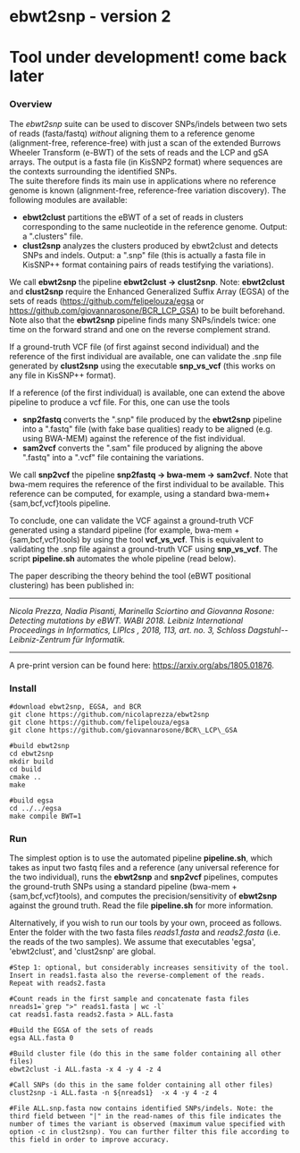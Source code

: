 # ebwt2snp - version 2

# Tool under development! come back later

### Overview

The *ebwt2snp* suite can be used to discover SNPs/indels between two sets of reads (fasta/fastq) *without* aligning them to  a reference genome (alignment-free, reference-free) with just a scan of the extended Burrows Wheeler Transform (e-BWT) of the sets of reads and the LCP and gSA arrays. The output is a fasta file (in KisSNP2 format) where sequences are the contexts surrounding the identified SNPs.  
The suite therefore finds its main use in applications where no reference genome is known (alignment-free, reference-free variation discovery). The following modules are available:

- **ebwt2clust** partitions the eBWT of a set of reads in clusters corresponding to the same nucleotide in the reference genome. Output: a ".clusters" file.
- **clust2snp** analyzes the clusters produced by ebwt2clust and detects SNPs and indels. Output: a ".snp" file (this is actually a fasta file in KisSNP++ format containing pairs of reads testifying the variations).

We call **ebwt2snp** the pipeline **ebwt2clust -> clust2snp**. Note: **ebwt2clust** and **clust2snp** require the Enhanced Generalized Suffix Array (EGSA) of the sets of reads (https://github.com/felipelouza/egsa or https://github.com/giovannarosone/BCR_LCP_GSA) to be built beforehand. Note also that the **ebwt2snp** pipeline finds many SNPs/indels twice: one time on the forward strand and one on the reverse complement strand.

If a ground-truth VCF file (of first against second individual) and the reference of the first individual are available, one can validate the .snp file generated by **clust2snp** using the executable **snp_vs_vcf** (this works on any file in KisSNP++ format).

If a reference (of the first individual) is available, one can extend the above pipeline to produce a vcf file. For this, one can use the tools

- **snp2fastq** converts the ".snp" file produced by the **ebwt2snp** pipeline into a ".fastq" file (with fake base qualities) ready to be aligned (e.g. using BWA-MEM) against the reference of the fist individual.
- **sam2vcf** converts the ".sam" file produced by aligning the above ".fastq" into a ".vcf" file containing the variations. 

We call **snp2vcf** the pipeline **snp2fastq -> bwa-mem -> sam2vcf**. Note that bwa-mem requires the reference of the first individual to be available. This reference can be computed, for example, using a standard bwa-mem+{sam,bcf,vcf}tools pipeline. 

To conclude, one can validate the VCF against a ground-truth VCF generated using a standard pipeline (for example, bwa-mem + {sam,bcf,vcf}tools) by using the tool **vcf_vs_vcf**. This is equivalent to validating the .snp file against a ground-truth VCF using **snp_vs_vcf**. The script **pipeline.sh** automates the whole pipeline (read below). 

The paper describing the theory behind the tool (eBWT positional clustering) has been published in:

---

*Nicola Prezza, Nadia Pisanti, Marinella Sciortino and Giovanna Rosone: Detecting mutations by eBWT. WABI 2018. Leibniz International Proceedings in Informatics, LIPIcs , 2018, 113, art. no. 3, Schloss Dagstuhl--Leibniz-Zentrum für Informatik.*

---

A pre-print version can be found here: https://arxiv.org/abs/1805.01876. 


### Install

~~~~
#download ebwt2snp, EGSA, and BCR
git clone https://github.com/nicolaprezza/ebwt2snp
git clone https://github.com/felipelouza/egsa
git clone https://github.com/giovannarosone/BCR\_LCP\_GSA

#build ebwt2snp
cd ebwt2snp
mkdir build
cd build
cmake ..
make

#build egsa
cd ../../egsa
make compile BWT=1
~~~~

### Run

The simplest option is to use the automated pipeline **pipeline.sh**, which takes as input two fastq files and a reference (any universal reference for the two individual), runs the  **ebwt2snp** and **snp2vcf** pipelines, computes the ground-truth SNPs using a standard pipeline (bwa-mem + {sam,bcf,vcf}tools), and computes the precision/sensitivity of **ebwt2snp** against the ground truth.  Read the file **pipeline.sh** for more information. 


Alternatively, if you wish to run our tools by your own, proceed as follows. Enter the folder with the two fasta files _reads1.fasta_  and _reads2.fasta_ (i.e. the reads of the two samples). We assume that executables 'egsa', 'ebwt2clust', and 'clust2snp' are global. 

~~~~
#Step 1: optional, but considerably increases sensitivity of the tool. Insert in reads1.fasta also the reverse-complement of the reads. Repeat with reads2.fasta

#Count reads in the first sample and concatenate fasta files
nreads1=`grep ">" reads1.fasta | wc -l`
cat reads1.fasta reads2.fasta > ALL.fasta

#Build the EGSA of the sets of reads
egsa ALL.fasta 0

#Build cluster file (do this in the same folder containing all other files)
ebwt2clust -i ALL.fasta -x 4 -y 4 -z 4

#Call SNPs (do this in the same folder containing all other files)
clust2snp -i ALL.fasta -n ${nreads1}  -x 4 -y 4 -z 4

#File ALL.snp.fasta now contains identified SNPs/indels. Note: the third field between "|" in the read-names of this file indicates the number of times the variant is observed (maximum value specified with option -c in clust2snp). You can further filter this file according to this field in order to improve accuracy.

~~~~
